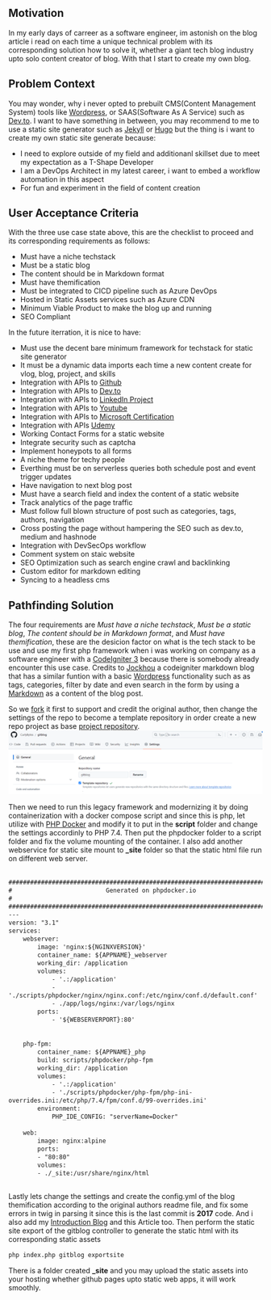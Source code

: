 <!--
author: Francisco Abayon
head: https://www.gravatar.com/avatar/dd90d96a247f981286ae0092abc026ba.jpg
date: 2024-04-01    
title: Codeigniter 3 - Static Site Generator
tags: codeigniter3, staticsitegenerator, markdown, php, twig, cdn, contentmanagementsystem, framework, wordpress, saas, medium, devto, blog, hugo, jekyll, azuredevops, mvp, docker, container
images: blog/img/codeigniter3-love-markdown-darkmode.jpg
category: Blog Techstack
status: publish
summary: How do you even manage to create static site generator with a codeigniter 3 in this current trends in 2024
-->
## Motivation
In my early days of carreer as a software engineer, im astonish on the blog article i read on each time a unique technical problem with its corresponding solution how to solve it, whether a giant tech blog industry upto solo content creator of blog. With that I start to create my own blog.

## Problem Context
You may wonder, why i never opted to prebuilt CMS(Content Management System) tools like <a href="https://wordpress.com/" target="_blank" rel="nofollow">Wordpress</a>, or SAAS(Software As A Service) such as <a href="https://dev.to/" target="_blank" rel="nofollow">Dev.to</a>. I want to have something in between, you may recommend to me to use a static site generator such as <a href="https://jekyllrb.com/" target="_blank" rel="nofollow">Jekyll</a> or <a href="https://gohugo.io/" target="_blank" rel="nofollow">Hugo</a> but the thing is i want to create my own static site generate because:
* I need to explore outside of my field and additionanl skillset due to meet my expectation as a T-Shape Developer
* I am a DevOps Architect in my latest career, i want to embed a workflow automation in this aspect
* For fun and experiment in the field of content creation 

## User Acceptance Criteria
With the three use case state above, this are the checklist to proceed and its corresponding requirements as follows:
* Must have a niche techstack 
* Must be a static blog 
* The content should be in Markdown format
* Must have themification
* Must be integrated to CICD pipeline such as Azure DevOps
* Hosted in Static Assets services such as Azure CDN
* Minimum Viable Product to make the blog up and running
* SEO Compliant

In the future iterration, it is nice to have:
* Must use the decent bare minimum framework for techstack for static site generator
* It must be a dynamic data imports each time a new content create for vlog, blog, project, and skills
* Integration with APIs to <a href="https://github.com/" target="_blank" rel="nofollow">Github</a>
* Integration with APIs to <a href="https://dev.to/" target="_blank" rel="nofollow">Dev.to</a>
* Integration with APIs to <a href="https://www.linkedin.com/" target="_blank" rel="nofollow">LinkedIn Project</a>
* Integration with APIs to <a href="https://www.youtube.com/" target="_blank" rel="nofollow">Youtube</a>
* Integration with APIs to <a href="https://learn.microsoft.com/en-us/users/franciscoabayon-6311/" target="_blank" rel="nofollow">Microsoft Certification</a>
* Integration with APIs <a href="https://www.udemy.com/" target="_blank" rel="nofollow">Udemy</a>
* Working Contact Forms for a static website
* Integrate security such as captcha 
* Implement honeypots to all forms
* A niche theme for techy people
* Everthing must be on serverless queries both schedule post and event trigger updates
* Have navigation to next blog post
* Must have a search field and index the content of a static website
* Track analytics of the page traffic
* Must follow full blown structure of post such as categories, tags, authors, navigation
* Cross posting the page without hampering the SEO such as dev.to, medium and hashnode
* Integration with DevSecOps workflow
* Comment system on staic website
* SEO Optimization such as search engine crawl and backlinking
* Custom editor for markdown editing
* Syncing to a headless cms

## Pathfinding Solution
The four requirements are *Must have a niche techstack*, *Must be a static blog*, *The content should be in Markdown format*, and *Must have themification*, these are the desicion factor on what is the tech stack to be use and use my first php framework when i was working on company as a software engineer with a <a href="https://codeigniter.com/userguide3/index.html" target="_blank" rel="nofollow">CodeIgniter 3</a> because there is somebody already encounter this use case. Credits to  <a href="https://github.com/jockchou" target="_blank" rel="nofollow">Jockhou</a> a codeigniter markdown blog that has a similar funtion with a basic <a href="https://wordpress.com/" target="_blank" rel="nofollow">Wordpress</a> functionality such as as tags, categories, filter by date and even search in the form by using a <a href="https://www.markdownguide.org/" target="_blank" rel="nofollow">Markdown</a> as a content of the blog post.

So we <a href="https://github.com/CurlyBytes/gitblog" target="_blank" rel="nofollow">fork</a> it first to support and credit the original author, then change the settings of the repo to become a template repository in order create a new repo project as base <a href="https://github.com/CurlyBytes/curlybytes-blog" target="_blank" rel="nofollow">project repository</a>.
![Alt text](img/content-template-gitblog.png "Forked Gitblog is change to template repository so that it can be resuse as base project")

Then we need to run this legacy framework and modernizing it by doing containerization with a docker compose script and since this is php, let utilize with <a href="https://phpdocker.io/" target="_blank" rel="nofollow">PHP Docker</a> and modify it to put in the __script__ folder and change the settings accordinly to PHP 7.4. Then put the phpdocker folder to a script folder and fix the volume mounting of the container. I also add another webservice for static site mount to **_site** folder so that the static html file run on different web server.

```docker-compose

###############################################################################
#                          Generated on phpdocker.io                          #
###############################################################################
---
version: "3.1"
services:
    webserver:
        image: 'nginx:${NGINXVERSION}'
        container_name: ${APPNAME}_webserver
        working_dir: /application
        volumes:
            - '.:/application'
            - './scripts/phpdocker/nginx/nginx.conf:/etc/nginx/conf.d/default.conf'
            - ./app/logs/nginx:/var/logs/nginx
        ports:
            - '${WEBSERVERPORT}:80'


    php-fpm:
        container_name: ${APPNAME}_php
        build: scripts/phpdocker/php-fpm
        working_dir: /application
        volumes:
            - '.:/application'
            - './scripts/phpdocker/php-fpm/php-ini-overrides.ini:/etc/php/7.4/fpm/conf.d/99-overrides.ini'
        environment:
            PHP_IDE_CONFIG: "serverName=Docker"   

    web:
        image: nginx:alpine
        ports:
        - "80:80"
        volumes:
        - ./_site:/usr/share/nginx/html
        
```

Lastly lets change the settings and create the config.yml of the blog themification according to the original authors readme file, and fix some errors in twig in parsing it since this is the last commit is __2017__ code. And i also add my <a href="https://github.com/" target="_blank" rel="noopener">Introduction Blog</a> and this Article too. Then perform the static site export of the gitblog controller to generate the static html with its corresponding static assets


``` bash
php index.php gitblog exportsite
```
There is a folder created **_site** and you may upload the static assets into your hosting whether github pages upto static web apps, it will work smoothly.